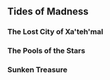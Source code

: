 ## Tides of Madness

### The Lost City of Xa'teh'mal

### The Pools of the Stars

### Sunken Treasure
